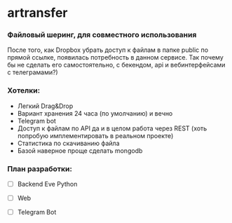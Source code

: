 # artransfer

### Файловый шеринг, для совместного использования

После того, как Dropbox убрать доступ к файлам в папке public по прямой ссылке, появилась потребность в данном сервисе. Так почему бы не сделать его самостоятельно, с бекендом, api и вебинтерфейсами с телеграмами?)

### Хотелки:

- Легкий Drag&Drop
- Вариант хранения 24 часа (по умолчанию) и вечно
- Telegram bot
- Доступ к файлам по API да и в целом работа через REST (хоть попробую имплементировать в реальном проекте)
- Статистика по скачиванию файла
- Базой наверное проще сделать mongodb


### План разработки:
- [ ] Backend Eve Python
- [ ] Web
- [ ] Telegram Bot


